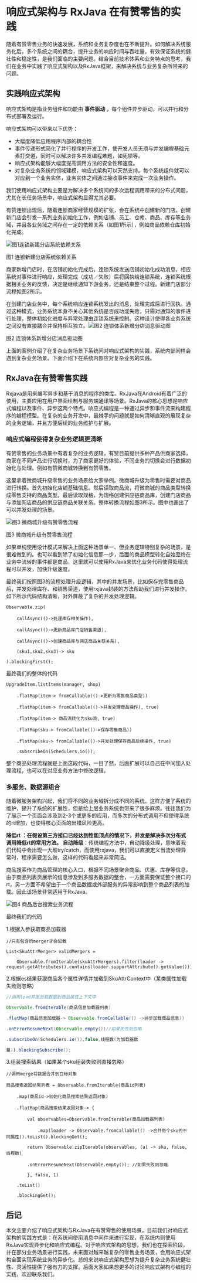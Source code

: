 # 响应式架构与 RxJava 在有赞零售的实践

随着有赞零售业务的快速发展，系统和业务复杂度也在不断提升。如何解决系统服务化后，多个系统之间的耦合，提升业务的响应时间与吞吐量，有效保证系统的健壮性和稳定性，是我们面临的主要问题。结合目前技术体系和业务特点的思考，我们在业务中实践了响应式架构以及RxJava框架，来解决系统与业务复杂所带来的问题。

## 实践响应式架构

响应式架构是指业务组件和功能由 **事件驱动** ，每个组件异步驱动，可以并行和分布式部署及运行。

响应式架构可以带来以下优势：

- 大幅度降低应用程序内部的耦合性
- 事件传递形式简化了并行程序的开发工作，使开发人员无须与并发编程基础元素打交道，同时可以解决许多并发编程难题，如死锁等。
- 响应式架构能够大幅度提高调用方法的安全性和速度。
- 对复杂业务系统的领域建模，响应式架构可以天然支持。每个系统组件就可以对应到一个业务实体，业务实体之间通过接收事件来完成一次业务操作。

我们使用响应式架构主要是为解决多个系统间的多次远程调用带来的分布式问题，尤其在长任务场景中，响应式架构显得尤其必要。

有赞连锁出现后，随着连锁商家经营规模的扩张，会在系统中创建新的门店。创建新门店会引发一系列业务初始化工作，例如店铺、员工、仓库、商品、库存等业务域，并且各业务域之间存在一定的依赖关系（如图1所示），例如商品依赖仓库初始化完成。

![图1连锁新建分店系统依赖关系](assets/FuhwgpWwNs3MCHNFBx5yhypiG_06.png)

图1 连锁新建分店系统依赖关系

商家新增门店时，在店铺初始化完成后，连锁系统发送店铺初始化成功消息，相应系统对事件进行响应，处理完成（成功／失败）后将回执给连锁系统，连锁系统根据相关业务的反馈，决定是继续通知下游业务，还是结束整个过程。新建门店部分流程如图2所示。

在创建门店业务中，每个系统响应连锁系统发出的消息，处理完成后进行回执。通过这种模式，业务系统本身不关心其他系统是否成功或失败，只需对通知的事件进行处理，整体初始化进度与异常处理由连锁系统来控制。这种设计使得各业务系统之间没有直接耦合并保持相互独立。![图2 连锁体系新增分店消息驱动图](assets/FvQENeEJf1Px6hgRcHjABoGdUn9u.png)

图2 连锁体系新增分店消息驱动图

上面的案例介绍了在复杂业务场景下系统间对响应式架构的实践，系统内部同样会遇到复杂业务场景。下面介绍下在系统内部应对复杂业务的实践。

## RxJava在有赞零售实践

Rxjava是用来编写异步和基于消息的程序的类库。RxJava在Android有着广泛的使用，主要应用在用户界面绘制与服务端通讯等场景。RxJava的核心思想是响应式编程以及事件、异步这两个特点。响应式编程是一种通过异步和事件流来构建程序的编程模型。在复杂的业务开发中，最棘手的问题就是如何清晰直观的展现复杂的业务逻辑，并且方便后续的业务维护与扩展。

### 响应式编程使得复杂业务逻辑更清晰

有赞零售的业务场景中有着复杂的业务逻辑，有赞目前提供多种产品供商家选择，商家在不同产品进行切换时，为了商家更好的体验，不同业务的切换会进行数据初始化与处理。例如有赞微商城转换到有赞零售。

这里拿着微商城升级零售的业务场景给大家举例。微商城升级为零售时需要对商品进行转换。首先初始化店铺基础信息。然后读取商品流，将微商城的商品类型转换成零售支持的商品类型。最后读取规格，为规格创建供应链商品库，创建门店商品与添加网店商品的供应链商品关联关系。整体转换流程如图3所示。图中也画出了可以并发处理的场景。

![图3 微商城升级有赞零售流程](assets/FlJDZXn96dIsOCmTxbyM5RqbNblk.png)

图3 微商城升级有赞零售流程

如果单纯使用设计模式来解决上面这种场景单一、但业务逻辑特别复杂的场景，是很难做到的。也可以看到除了初始化信息那一步，后面的商品模型转化自始至终在业务中流转的事件都是商品，这里就可以使用RxJava来优化业务代码使得处理流程可以并发，加快升级速度。

最终我们按照图3的流程处理升级逻辑，其中的并发场景，比如保存完零售商品后，并发处理库存、和销售渠道，使用rxjava封装的方法帮助我们进行并发操作。如下所示代码结构清晰，对外屏蔽了复杂的并发处理逻辑。

```
Observable.zip(

    callAsync(()->处理库存相关操作),

    callAsync(()->更新商品库门店销售渠道),

    callAsync(()->创建商品库与网店商品关联关系),

    (sku1,sku2,sku3)-> sku

).blockingFirst();

```

最终我们的整体的代码

```
UpgradeItem.listItems(manager, shop)

    .flatMap(item-> fromCallable(()->更新为零售商品类型))

    .flatMap(item-> fromCallable(()->并发处理商品操作), true)

    .flatMap(item-> 商品流转化为sku流, true)

    .flatMap(sku-> fromCallable(()->保存零售商品))

    .flatMap(sku-> fromCallable(()->并发处理保存商品后续操作, true)

    .subscribeOn(Schedulers.io());

```

整个商品处理流程就是上面这段代码，一目了然，后面扩展可以自己在中间加入处理流程，也可以在对应业务方法中修改逻辑。

### 多服务、数据源组合

随着微服务架构兴起，我们将不同的业务域拆分成不同的系统。这样方便了系统的维护，提升了系统的扩展性，但是给上层业务系统也带来了很多麻烦。往往我们为了展示一个页面会涉及到2-3个或更多的应用，而多次的分布式调用不但使得系统的rt增加，也使得核心页面的出错风险更高。

**降低rt **：在假设第三方接口已经达到性能顶点的情况下，并发是解决多次分布式调用降低rt的常用方法。** 自动降级**：传统编程方法中，自动降级处理，意味着我们代码中会出现一大堆try/catch，而使用rxjava，我们可以直接定义当流处理异常时，程序需要怎么做，这样的代码看起来非常简洁。

商品搜索作为商品管理的核心入口，根据不同场景聚合商品、优惠、库存等信息。由于商品列表页展示的信息涉及到多服务数据的整合，一方面需要保证整个接口的rt，另一方面不希望由于一个商品数据或外部服务的异常影响到整个商品列表的加载。因此该场景非常适用于RxJava。

![图4 商品后台搜索业务流程](assets/FlgTzZgXrMwSw_ZcjeSOX1lq39y5.png)

最终我们的代码

1.根据入参获取商品加载器

```
//只有包含的merger才会加载

List<SkuAttrMerger> validMergers = 

    Observable.fromIterable(skuAttrMergers).filter(loader -> request.getAttributes().contains(loader.supportAttribute().getValue())).toList().blockingGet();

```

2.根据es结果获取商品各个属性详情并加载到SkuAttrContext中（某类属性加载失败则忽略）

```java
//调用load并发加载数据到商品属性上下文中

Observable.fromIterable(商品信息加载器列表)

.flatMap(商品信息加载器-> Observable.fromCallable(() ->异步加载商品信息))

.onErrorResumeNext(Observable.empty())//如果失败则忽略

.subscribeOn(Schedulers.io()),false,线程数(为加载器数 

量)).blockingSubscribe();

```

3.组装搜索结果（如果某个sku组装失败则直接忽略）

```
//调用merge将数据合并到目标对象

商品搜索返回结果列表 = Observable.fromIterable(商品id列表)

    .map(商品id->初始化商品搜索结果返回对象)

    .flatMap(商品搜索结果返回对象-> {

        val observables=Observable.fromIterable(商品加载器列表)

            .map(loader -> Observable.fromCallable(() ->合并每个sku的不同属性)).toList().blockingGet();

        return Observable.zipIterable(observables, (a) -> sku, false, 线程数)

        .onErrorResumeNext(Observable.empty()); //如果失败则忽略

        }, false, 1)

    .toList()

    .blockingGet();

```

## 后记

本文主要介绍了响应式架构与RxJava在有赞零售的使用场景。目前我们对响应式架构的实践方式是：在系统间使用消息中间件来进行实现，在系统内则使用RxJava实现异步化和响应式编程。对于响应式架构的思想，我们也在探索阶段，并在部分业务场景进行实践。未来面对越来越复杂的零售业务场景，会用响应式架构全面实现系统业务的异步化。总的来说响应式架构思想为提升复杂业务系统健壮性、灵活性提供了强有力的支撑。后面大家如果想更多的讨论响应式架构与编程的实践，欢迎联系我们。

